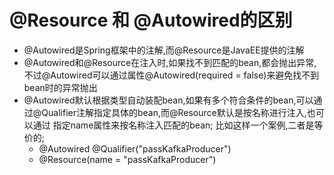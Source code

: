 # @Resource 和 @Autowired的区别
  - @Autowired是Spring框架中的注解,而@Resource是JavaEE提供的注解
  - @Autowired和@Resource在注入时,如果找不到匹配的bean,都会抛出异常,不过@Autowired可以通过属性@Autowired(required = false)来避免找不到bean时的异常抛出
  - @Autowired默认根据类型自动装配bean,如果有多个符合条件的bean,可以通过@Qualifier注解指定具体的bean,而@Resource默认是按名称进行注入,也可以通过
  指定name属性来按名称注入匹配的bean;
  比如这样一个案例,二者是等价的;
    - @Autowired @Qualifier("passKafkaProducer")
    - @Resource(name = "passKafkaProducer")